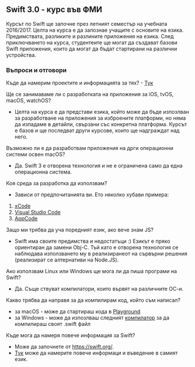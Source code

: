 ## Swift 3.0 - курс във ФМИ 

Курсът по Swift ще започне през летният семестър на учебната 2016/2017. Целта на курса е да запознае учащите с основите на езика. Предимствата, разликите и разлините приложения на езика. След приключването на курса, студентеите ще могат да създават базови Swift приложения, които да могат да бъдат стартирани на различни устройства.

### Въпроси и отговори

Къде да намерим проектите и информацията за тях? - [Тук](projects.md)

Ще се занимаваме ли с разработката на приложения за iOS, tvOS, macOS, watchOS?
- Целта на курса е да представи езика, който може да бъде изпозлван за разработване на приложения за изброените платформи, но няма да изпадаме в детайли, свързани със конкретна платформа. Курсът е базов и ще последват други курсове, които ще надграждат над него.

Възможно ли е да разработвам приложения на дрги операционни системи освен macОS?
- Да. Swift 3 e отворена технология и не е ограничена само да една операционна система.

Коя среда за разработка да използвам?
- Зависи от предпочитанията ви. Ето няколко хубави примера:
1. [xCode](https://developer.apple.com/xcode/ide/) 
2. [Visual Studio Code](https://code.visualstudio.com/Download)
3. [AppCode](https://www.jetbrains.com/objc/)

Защо ми трябва да уча поредният език, ако вече знам JS?
- Swift има своите предимства и недостатъци :) Езикът е пряко ориентиран да замени Obj-C. Тъй като е отворена технология се наблюдава използването му в реализиранеот на сървърни решения (реализират се алтернативи на Node.JS).

Ако използвам Linux или Windows ще мога ли да пиша програми на Swift?
- Да. Съще ствуват компилатори, които вървят на различните ОС-и.

Какво трябва да направя за да компилирам код, който съм написал?
- за macOS - може да стартираш кода в [Playground](https://developer.apple.com/swift/playgrounds/)
- за Windows - може да изпозлваш следният [компилатор](https://swiftforwindows.codeplex.com/) за да компилираш своят .swift файл 

Къде мога да намеря повече информация за Swift?
- Може да започнете от https://swift.org/.
- [Тук](https://developer.apple.com/library/content/documentation/Swift/Conceptual/Swift_Programming_Language/index.html) може да намерите повече информаци и въведение в самият език.
